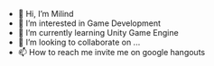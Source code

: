 - 👋 Hi, I’m Milind
- 👀 I’m interested in Game Development
- 🌱 I’m currently learning Unity Game Engine
- 💞️ I’m looking to collaborate on ...
- 📫 How to reach me invite me on google hangouts

<!---
Milind-Katrodia/Milind1122 is a ✨ special ✨ repository because its `README.md` (this file) appears on your GitHub profile.
You can click the Preview link to take a look at your changes.
--->
